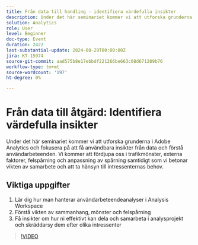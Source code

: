 ```yaml
---
title: Från data till handling - identifiera värdefulla insikter
description: Under det här seminariet kommer vi att utforska grunderna i Adobe Analytics och fokusera på att få användbara insikter från data och förstå användarbeteenden. Vi kommer att fördjupa oss i trafikmönster, externa faktorer, felspårning och anpassning av spårning samtidigt som vi betonar vikten av samarbete och att ta hänsyn till intressenternas behov. Tre viktiga åtgärder för publiken - 1. Lär dig hur du hanterar användarbeteendeanalyser inom Analysis Workspace. 2. Förstå vikten av sammanhang, mönster och felsökning 3. Få insikter om hur ni effektivt kan dela och samarbeta i analysprojekt och skräddarsy dem för att tillgodose behoven hos olika intressenter.
solution: Analytics
role: User
level: Beginner
doc-type: Event
duration: 2422
last-substantial-update: 2024-08-29T00:00:00Z
jira: KT-15974
source-git-commit: aad575b8e17ebbdf221266be663c08d671289b76
workflow-type: tm+mt
source-wordcount: '197'
ht-degree: 0%

---
```



# Från data till åtgärd: Identifiera värdefulla insikter

Under det här seminariet kommer vi att utforska grunderna i Adobe Analytics och fokusera på att få användbara insikter från data och förstå användarbeteenden. Vi kommer att fördjupa oss i trafikmönster, externa faktorer, felspårning och anpassning av spårning samtidigt som vi betonar vikten av samarbete och att ta hänsyn till intressenternas behov.

## Viktiga uppgifter

1. Lär dig hur man hanterar användarbeteendeanalyser i Analysis Workspace
2. Förstå vikten av sammanhang, mönster och felspårning
3. Få insikter om hur ni effektivt kan dela och samarbeta i analysprojekt och skräddarsy dem efter olika intressenter

>[!VIDEO](https://video.tv.adobe.com/v/3432746/?learn=on)
